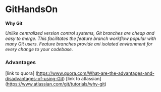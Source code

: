 # GitHandsOn

**Why Git**

*Unlike centralized version control systems, Git branches are cheap and easy to merge. This facilitates the feature branch workflow popular with many Git users. Feature branches provide ani isolated environment for every change to your codebase.*

### Advantages

[link to quora] (https://www.quora.com/What-are-the-advantages-and-disadvantages-of-using-Git)
[link to atlassian] (https://www.atlassian.com/git/tutorials/why-git)
